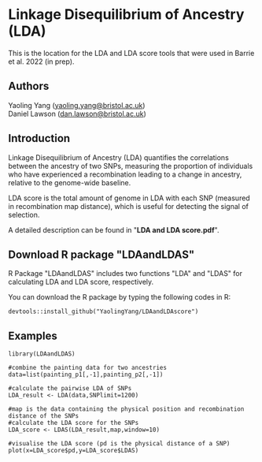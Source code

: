 # Linkage Disequilibrium of Ancestry (LDA)

This is the location for the LDA and LDA score tools that were used in Barrie et al. 2022 (in prep).

## Authors
Yaoling Yang (yaoling.yang@bristol.ac.uk)   
Daniel Lawson (dan.lawson@bristol.ac.uk)

## Introduction
Linkage Disequilibrium of Ancestry (LDA) quantifies the correlations between the ancestry of two SNPs, measuring the proportion of individuals who have experienced a recombination leading to a change in ancestry, relative to the genome-wide baseline.

LDA score is the total amount of genome in LDA with each SNP (measured in recombination map distance), which is useful for detecting the signal of selection.

A detailed description can be found in "**LDA and LDA score.pdf**".

## Download R package "LDAandLDAS"
R Package "LDAandLDAS" includes two functions "LDA" and "LDAS" for calculating LDA and LDA score, respectively.

You can download the R package by typing the following codes in R:
```
devtools::install_github("YaolingYang/LDAandLDAscore")
```

## Examples
```
library(LDAandLDAS)

#combine the painting data for two ancestries
data=list(painting_p1[,-1],painting_p2[,-1])

#calculate the pairwise LDA of SNPs
LDA_result <- LDA(data,SNPlimit=1200)

#map is the data containing the physical position and recombination distance of the SNPs
#calculate the LDA score for the SNPs
LDA_score <- LDAS(LDA_result,map,window=10)

#visualise the LDA score (pd is the physical distance of a SNP)
plot(x=LDA_score$pd,y=LDA_score$LDAS)
```
